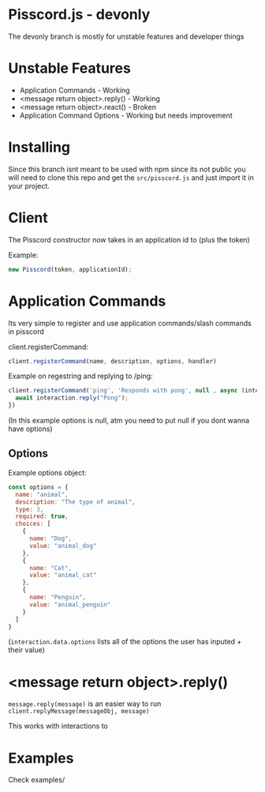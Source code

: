 # Pisscord.js - devonly
The devonly branch is mostly for unstable features and developer things

# Unstable Features
- Application Commands - Working
- \<message return object>.reply() - Working
- \<message return object>.react() - Broken
- Application Command Options - Working but needs improvement

# Installing
Since this branch isnt meant to  be used with npm since its not public you will need to clone this repo and get the `src/pisscord.js` and just import it in your project.

# Client
The Pisscord constructor now takes in an application id to (plus the token)

Example:

```js
new Pisscord(token, applicationId);
```

# Application Commands
Its very simple to register and use application commands/slash commands in pisscord

client.registerCommand:
```js
client.registerCommand(name, description, options, handler)
```

Example on regestring and replying to /ping:
```js
client.registerCommand('ping', 'Responds with pong', null , async (interaction) => {
  await interaction.reply("Pong");
})
```
(In this example options is null, atm you need to put null if you dont wanna have options)

## Options
Example options object:
```js
const options = {
  name: "animal",
  description: "The type of animal",
  type: 3,
  required: true,
  choices: [
    {
      name: "Dog",
      value: "animal_dog"
    },
    {
      name: "Cat",
      value: "animal_cat"
    },
    {
      name: "Penguin",
      value: "animal_penguin"
    }
  ]
}
```
(`interaction.data.options` lists all of the options the user has inputed + their value)

# \<message return object>.reply()
`message.reply(message)` is an easier way to run `client.replyMessage(messageObj, message)`

This works with interactions to


# Examples
Check examples/
